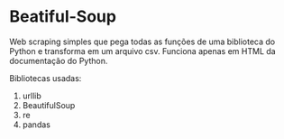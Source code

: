 # Beatiful-Soup
Web scraping simples que pega todas as funções de uma biblioteca do Python e transforma em um arquivo csv. Funciona apenas em HTML da documentação do Python.

Bibliotecas usadas:
1. urllib
2. BeautifulSoup
3. re
4. pandas
